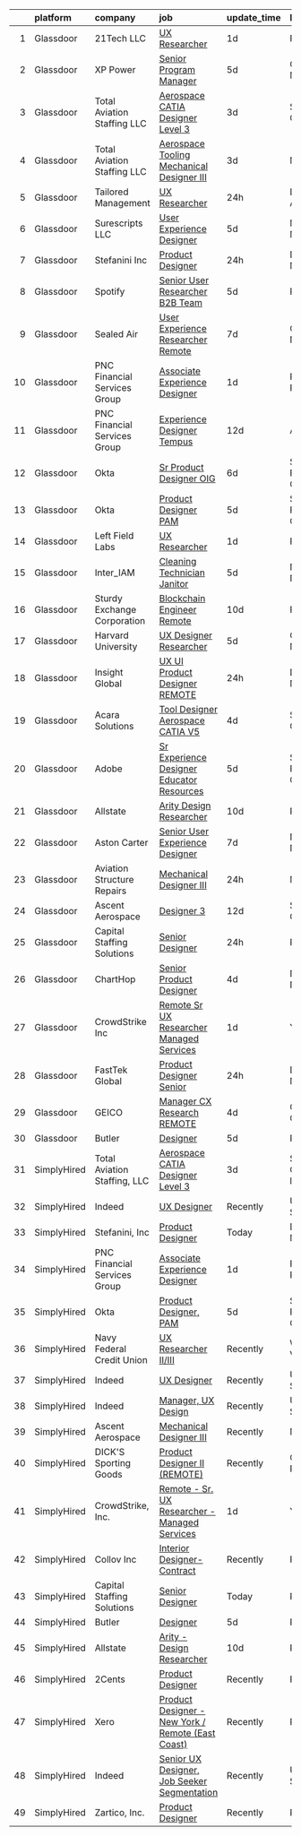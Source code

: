 

|    | platform    | company                      | job                                                                                                                                                                                                                                                                                                                                                                                                                                                                                                                                                                                                                                                                                                                                                                                                                                                                                                                                                                                                                                                                                                                                                                                                                                                                                                                                                                                                                                                                                                             | update_time   | location                   |
|---:|:------------|:-----------------------------|:----------------------------------------------------------------------------------------------------------------------------------------------------------------------------------------------------------------------------------------------------------------------------------------------------------------------------------------------------------------------------------------------------------------------------------------------------------------------------------------------------------------------------------------------------------------------------------------------------------------------------------------------------------------------------------------------------------------------------------------------------------------------------------------------------------------------------------------------------------------------------------------------------------------------------------------------------------------------------------------------------------------------------------------------------------------------------------------------------------------------------------------------------------------------------------------------------------------------------------------------------------------------------------------------------------------------------------------------------------------------------------------------------------------------------------------------------------------------------------------------------------------|:--------------|:---------------------------|
|  1 | Glassdoor   | 21Tech  LLC                  | [UX Researcher](https://www.glassdoor.com/partner/jobListing.htm?pos=125&ao=1136043&s=58&guid=0000018382ee6fd2bf7ebdbc35c178f5&src=GD_JOB_AD&t=SR&vt=w&ea=1&cs=1_65ffba26&cb=1664349008211&jobListingId=1008164336142&jrtk=3-0-1ge1ess002pe1001-1ge1ess0ejm4j800-59979e8f5cd7de85-)                                                                                                                                                                                                                                                                                                                                                                                                                                                                                                                                                                                                                                                                                                                                                                                                                                                                                                                                                                                                                                                                                                                                                                                                                             | 1d            | Remote                     |
|  2 | Glassdoor   | XP Power                     | [Senior Program Manager](https://www.glassdoor.com/partner/jobListing.htm?pos=102&ao=1110586&s=58&guid=0000018382ee6fd2bf7ebdbc35c178f5&src=GD_JOB_AD&t=SR&vt=w&ea=1&cs=1_5132fb3f&cb=1664349008210&jobListingId=1008156847058&cpc=5E31031E1AFF45A7&jrtk=3-0-1ge1ess002pe1001-1ge1ess0ejm4j800-7c5b4301addfbb7f--6NYlbfkN0BhWrVg3PPxqpqj21oRyaAemk1_5eWRUTGDh_VEViUWBrP55lwN4QSdPQvK29T9u_ThGL8kObGm_TMLpACpQ7DLEsFUhw1-1g1fnSlpgq23kp7fS_C96gZeKATUm8pSQeDuCNc9nRuc1ZuGNBPoO_v7OUK6okwD9yJKKWvrHY4EWvL1ekO7D4Y8S1ZDUvPbKPHszJscciRuoi1XrvbQLbCgbmfh4IbaTDzvuSoCu5jEcW-sNUg71eJXUoCp05U9FmkAPklKrNmQWnQJejnPgtyOYQAicILDyz134Rwk8Q2stvoRggTVZUCKqGgQ99kYmIBlgEUDsGyg0Hy54DMypBw2xBzSRQhqMTbezQgPQ_Ncertg47E_UM3b7Jdbc00k2JLwvnGr3UkbNl1_a1NvkOrEnB9_4QzAP17RGsEx-oIMog7vaxOihk-fdGKZNmxlWgbM4azbkyrG2xgDpJcdah7t74WVHqTkJbThD9zws7Bmns0juUMkx_lBu75tFSY5oErxQ8Ag_teh8A%3D%3D)                                                                                                                                                                                                                                                                                                                                                                                                                                                                                                                                                                                                                                   | 5d            | Gloucester, MA             |
|  3 | Glassdoor   | Total Aviation Staffing  LLC | [Aerospace CATIA Designer Level 3](https://www.glassdoor.com/partner/jobListing.htm?pos=118&ao=1136043&s=58&guid=0000018382ee6fd2bf7ebdbc35c178f5&src=GD_JOB_AD&t=SR&vt=w&ea=1&cs=1_788d6d75&cb=1664349008211&jobListingId=1008159570567&jrtk=3-0-1ge1ess002pe1001-1ge1ess0ejm4j800-7770b6724b76d305-)                                                                                                                                                                                                                                                                                                                                                                                                                                                                                                                                                                                                                                                                                                                                                                                                                                                                                                                                                                                                                                                                                                                                                                                                          | 3d            | San Diego, CA              |
|  4 | Glassdoor   | Total Aviation Staffing  LLC | [Aerospace Tooling Mechanical Designer III](https://www.glassdoor.com/partner/jobListing.htm?pos=116&ao=1136043&s=58&guid=0000018382ee6fd2bf7ebdbc35c178f5&src=GD_JOB_AD&t=SR&vt=w&ea=1&cs=1_0613a0ab&cb=1664349008211&jobListingId=1008159904795&jrtk=3-0-1ge1ess002pe1001-1ge1ess0ejm4j800-bec52ccd51094614-)                                                                                                                                                                                                                                                                                                                                                                                                                                                                                                                                                                                                                                                                                                                                                                                                                                                                                                                                                                                                                                                                                                                                                                                                 | 3d            | Macomb, MI                 |
|  5 | Glassdoor   | Tailored Management          | [UX Researcher](https://www.glassdoor.com/partner/jobListing.htm?pos=103&ao=1110586&s=58&guid=0000018382ee6fd2bf7ebdbc35c178f5&src=GD_JOB_AD&t=SR&vt=w&ea=1&cs=1_6d58520a&cb=1664349008210&jobListingId=1008165611561&cpc=FB7E4A1762AE5BEC&jrtk=3-0-1ge1ess002pe1001-1ge1ess0ejm4j800-ebbf7cb785340ff0--6NYlbfkN0DI_pqscLjs9LkB0jlO39g2s8RE9SCHTdataN4HV1TulJDP_FJlrdaEAmOIelCggjJ9JIMQViELbqFJysVw2bYJCuEXtMEw6dMQNNOQVyIp8OYul8IhpVKs9vFrjK1VP4TL0x0AyVE4LxRPr54mdEIZH9L1_Wf2l64sqeb7hyoc3G_4s_skSr2DE3ak-MpMhgwHwCB3Evq-J0s8aw5NCgbsPtAus5_tRG4n7E8hKCk_qnqvMpnP65HOPWKaIbTSQsbpNaToGWIvYsgO-m5D4YIpsMIcQklvD-L_r3pWoGofAB-E5qW_FOKYAf_9BCpcuF7Gxbsyc9YlmtU-awbadmN-1O-_6sRH5KXCqPcNg5o-OU4qfVPyF-Z5a3jYTmiSwSIZNyLMqvbXnAthciSKNO5uoOS9TYZW7E5YmwtZkVzAOejCt_zXV2lZtXTq2_uk2Bv9C3TCFDBFVrYr06aJY3gH6EaybaW8dnxY00-BGfDxn0HU6Mzc0ezNl7lXBMVv-AcNIdJOvc_uNv-5wcXucy6lFpaUb84uSQpF7xwUAbrnPg%3D%3D)                                                                                                                                                                                                                                                                                                                                                                                                                                                                                                                                                                                                            | 24h           | Los Angeles, CA            |
|  6 | Glassdoor   | Surescripts  LLC             | [User Experience Designer](https://www.glassdoor.com/partner/jobListing.htm?pos=115&ao=1136043&s=58&guid=0000018382ee6fd2bf7ebdbc35c178f5&src=GD_JOB_AD&t=SR&vt=w&cs=1_d976beee&cb=1664349008211&jobListingId=1008156967712&jrtk=3-0-1ge1ess002pe1001-1ge1ess0ejm4j800-b1402bcfb0e37ab0-)                                                                                                                                                                                                                                                                                                                                                                                                                                                                                                                                                                                                                                                                                                                                                                                                                                                                                                                                                                                                                                                                                                                                                                                                                       | 5d            | Minneapolis, MN            |
|  7 | Glassdoor   | Stefanini  Inc               | [Product Designer](https://www.glassdoor.com/partner/jobListing.htm?pos=123&ao=1136043&s=58&guid=0000018382ee6fd2bf7ebdbc35c178f5&src=GD_JOB_AD&t=SR&vt=w&ea=1&cs=1_c9a8e491&cb=1664349008211&jobListingId=1008166585383&jrtk=3-0-1ge1ess002pe1001-1ge1ess0ejm4j800-ea6be0aa00185b4c-)                                                                                                                                                                                                                                                                                                                                                                                                                                                                                                                                                                                                                                                                                                                                                                                                                                                                                                                                                                                                                                                                                                                                                                                                                          | 24h           | Dearborn, MI               |
|  8 | Glassdoor   | Spotify                      | [Senior User Researcher  B2B Team](https://www.glassdoor.com/partner/jobListing.htm?pos=128&ao=1136043&s=58&guid=0000018382ee6fd2bf7ebdbc35c178f5&src=GD_JOB_AD&t=SR&vt=w&cs=1_43490480&cb=1664349008212&jobListingId=1008156696008&jrtk=3-0-1ge1ess002pe1001-1ge1ess0ejm4j800-e4fc1c9976fb5d46-)                                                                                                                                                                                                                                                                                                                                                                                                                                                                                                                                                                                                                                                                                                                                                                                                                                                                                                                                                                                                                                                                                                                                                                                                               | 5d            | Remote                     |
|  9 | Glassdoor   | Sealed Air                   | [User Experience Researcher   Remote](https://www.glassdoor.com/partner/jobListing.htm?pos=121&ao=1136043&s=58&guid=0000018382ee6fd2bf7ebdbc35c178f5&src=GD_JOB_AD&t=SR&vt=w&cs=1_ea0444fd&cb=1664349008211&jobListingId=1008151387780&jrtk=3-0-1ge1ess002pe1001-1ge1ess0ejm4j800-aa0038c1cc6f8809-)                                                                                                                                                                                                                                                                                                                                                                                                                                                                                                                                                                                                                                                                                                                                                                                                                                                                                                                                                                                                                                                                                                                                                                                                            | 7d            | Charlotte, NC              |
| 10 | Glassdoor   | PNC Financial Services Group | [Associate Experience Designer](https://www.glassdoor.com/partner/jobListing.htm?pos=111&ao=1136043&s=58&guid=0000018382ee6fd2bf7ebdbc35c178f5&src=GD_JOB_AD&t=SR&vt=w&cs=1_d0abbcab&cb=1664349008211&jobListingId=1008162701776&jrtk=3-0-1ge1ess002pe1001-1ge1ess0ejm4j800-186c101ea49d5d5e-)                                                                                                                                                                                                                                                                                                                                                                                                                                                                                                                                                                                                                                                                                                                                                                                                                                                                                                                                                                                                                                                                                                                                                                                                                  | 1d            | Pittsburgh, PA             |
| 11 | Glassdoor   | PNC Financial Services Group | [Experience Designer  Tempus ](https://www.glassdoor.com/partner/jobListing.htm?pos=129&ao=1136043&s=58&guid=0000018382ee6fd2bf7ebdbc35c178f5&src=GD_JOB_AD&t=SR&vt=w&cs=1_0b9cb634&cb=1664349008212&jobListingId=1008142254858&jrtk=3-0-1ge1ess002pe1001-1ge1ess0ejm4j800-ddff4aa5b0ab4429-)                                                                                                                                                                                                                                                                                                                                                                                                                                                                                                                                                                                                                                                                                                                                                                                                                                                                                                                                                                                                                                                                                                                                                                                                                   | 12d           | Auburn, IN                 |
| 12 | Glassdoor   | Okta                         | [Sr  Product Designer  OIG](https://www.glassdoor.com/partner/jobListing.htm?pos=119&ao=1136043&s=58&guid=0000018382ee6fd2bf7ebdbc35c178f5&src=GD_JOB_AD&t=SR&vt=w&ea=1&cs=1_9bc1f14a&cb=1664349008211&jobListingId=1008154242303&jrtk=3-0-1ge1ess002pe1001-1ge1ess0ejm4j800-62eebc684e63658d-)                                                                                                                                                                                                                                                                                                                                                                                                                                                                                                                                                                                                                                                                                                                                                                                                                                                                                                                                                                                                                                                                                                                                                                                                                 | 6d            | San Francisco, CA          |
| 13 | Glassdoor   | Okta                         | [Product Designer  PAM](https://www.glassdoor.com/partner/jobListing.htm?pos=112&ao=1136043&s=58&guid=0000018382ee6fd2bf7ebdbc35c178f5&src=GD_JOB_AD&t=SR&vt=w&ea=1&cs=1_249a7e32&cb=1664349008211&jobListingId=1008157228627&jrtk=3-0-1ge1ess002pe1001-1ge1ess0ejm4j800-fa7d0bb49f7e379e-)                                                                                                                                                                                                                                                                                                                                                                                                                                                                                                                                                                                                                                                                                                                                                                                                                                                                                                                                                                                                                                                                                                                                                                                                                     | 5d            | San Francisco, CA          |
| 14 | Glassdoor   | Left Field Labs              | [UX Researcher](https://www.glassdoor.com/partner/jobListing.htm?pos=113&ao=1136043&s=58&guid=0000018382ee6fd2bf7ebdbc35c178f5&src=GD_JOB_AD&t=SR&vt=w&ea=1&cs=1_894e7dc2&cb=1664349008211&jobListingId=1008164317637&jrtk=3-0-1ge1ess002pe1001-1ge1ess0ejm4j800-34d8dd3e3226e9ca-)                                                                                                                                                                                                                                                                                                                                                                                                                                                                                                                                                                                                                                                                                                                                                                                                                                                                                                                                                                                                                                                                                                                                                                                                                             | 1d            | Remote                     |
| 15 | Glassdoor   | Inter_IAM                    | [Cleaning Technician   Janitor](https://www.glassdoor.com/partner/jobListing.htm?pos=122&ao=1136043&s=58&guid=0000018382ee6fd2bf7ebdbc35c178f5&src=GD_JOB_AD&t=SR&vt=w&ea=1&cs=1_0cd90fdb&cb=1664349008211&jobListingId=1008156950790&jrtk=3-0-1ge1ess002pe1001-1ge1ess0ejm4j800-56ff69230273e933-)                                                                                                                                                                                                                                                                                                                                                                                                                                                                                                                                                                                                                                                                                                                                                                                                                                                                                                                                                                                                                                                                                                                                                                                                             | 5d            | New York, NY               |
| 16 | Glassdoor   | Sturdy Exchange Corporation  | [Blockchain Engineer  Remote ](https://www.glassdoor.com/partner/jobListing.htm?pos=120&ao=1136043&s=58&guid=0000018382ee6fd2bf7ebdbc35c178f5&src=GD_JOB_AD&t=SR&vt=w&ea=1&cs=1_7f605ce6&cb=1664349008211&jobListingId=1008146555398&jrtk=3-0-1ge1ess002pe1001-1ge1ess0ejm4j800-fef74d675c3b63f7-)                                                                                                                                                                                                                                                                                                                                                                                                                                                                                                                                                                                                                                                                                                                                                                                                                                                                                                                                                                                                                                                                                                                                                                                                              | 10d           | Remote                     |
| 17 | Glassdoor   | Harvard University           | [UX Designer Researcher](https://www.glassdoor.com/partner/jobListing.htm?pos=117&ao=1136043&s=58&guid=0000018382ee6fd2bf7ebdbc35c178f5&src=GD_JOB_AD&t=SR&vt=w&cs=1_eb1ca6c7&cb=1664349008211&jobListingId=1008157222427&jrtk=3-0-1ge1ess002pe1001-1ge1ess0ejm4j800-13f36afb6068a51e-)                                                                                                                                                                                                                                                                                                                                                                                                                                                                                                                                                                                                                                                                                                                                                                                                                                                                                                                                                                                                                                                                                                                                                                                                                         | 5d            | Cambridge, MA              |
| 18 | Glassdoor   | Insight Global               | [UX UI Product Designer   REMOTE](https://www.glassdoor.com/partner/jobListing.htm?pos=106&ao=1110586&s=58&guid=0000018382ee6fd2bf7ebdbc35c178f5&src=GD_JOB_AD&t=SR&vt=w&cs=1_cfe568c1&cb=1664349008210&jobListingId=1008165664128&cpc=334ABAF5D42DC775&jrtk=3-0-1ge1ess002pe1001-1ge1ess0ejm4j800-c26952b4f77ef5e3--6NYlbfkN0BKkHZu3wF05EeDimN_p6sYpKCMArvwa95YdH7UpkaBCqc7l59ErwqcmBgkDtjqpj7QisZbV0QWnvHwB98810r4NVvD3BSDuIguNkxa3YdcTvC9q_BbU-fmp8SBOZeY-Ved6TUYh-1XKbMv-WQuLF6YNvlVzER_7u3dMVQhySswSL3m_M1MHerbOi_veP-bb8KCM5CCVHx7btYoUENUQjbYSBAnlugp5CVVDO1KjMNl4QIZ3YvkvnLPGgbGMQRX14c42LMwRBPABOrV5PW7WoRGFelBiV-J2ixMgEmycuOQIDFMHf6VTikUPm_4nygwQmkJDeKoGle1sblkEqGgsi58NkOkU6VcSjYYzboN7hIS6mfb0gDNyS7NOTwLIcv_4FoWfiPPpk1gzEi5Cqx6hbuKD7bTh4w49hkZuE_VK7ja1cgvFn_VjhHQwz-eOKkqdzhqsLg6redUKVeVixI2DfH1wpALIB5WcngQhjgHUgtCJPS5fPTUkYWRFSpu5SZCNlE%3D)                                                                                                                                                                                                                                                                                                                                                                                                                                                                                                                                                                                                                                             | 24h           | Dearborn, MI               |
| 19 | Glassdoor   | Acara Solutions              | [Tool Designer  Aerospace CATIA V5 ](https://www.glassdoor.com/partner/jobListing.htm?pos=108&ao=1110586&s=58&guid=0000018382ee6fd2bf7ebdbc35c178f5&src=GD_JOB_AD&t=SR&vt=w&ea=1&cs=1_e39ff864&cb=1664349008211&jobListingId=1008159293541&cpc=8795CF9063CD573D&jrtk=3-0-1ge1ess002pe1001-1ge1ess0ejm4j800-16af9e7654d1bb50--6NYlbfkN0BQuJXpfawXtfhwzLerQhC04iCxGrelUvn_xttDeop7CMmG32gURwRxhPm_v2B23n7jXcqdpVA-_wOPKoWiiLHsW0JGCHCwD4cu7QV6FBN5wAsJNKIuJWsAtijBf4adowfv69Squa-jVa51v8rX4Y7DxsQMppALAC81WAF-n6Lg1t1TSNLvYD5Ap7aN6znmrh3sTV-LvUVp3TjVAfCx7RmW2yrvgp8KpQt5MtU6fRsO3NwqEYMdb5ty53w8FV7R5Jx7vwUCfRUC5T-rM-GpQ649i0fevmMNJk1rHdx8XBopsIWoflFJqlN94vaQG3m8zjh5rRHf4hzBLUFpVHJo-uxJG5WQWMl34ualwTrxjoLYgd3_jWTbTkp1W2RDyD2_fJPQoq24N2UleFN5agvwxgYGL9c6uvN819J-T1SUQBYlX-mMTSnzgWq1enYVO1n9JR7gsjGX88lULnHUafaJQYgq0ScgD0vVPvbPLCqmuS1CIu10UvpqvqjHcAJ2u6Z7P_L7RRGWbGtF7a4oJb6_Vum_JorGBWw_3ScMfUs7ybWBGmzZRhV9IbANZjjPb0udqTO8rPaUcMmbon9M8rhyiRgWwdyrsYZ3bKY8NYn1te_5A7fiH2MxhK8L_rHXBgyhABVXL3jeV8ZPA8iq-m7HrkRCckIltDE414bVOEnu9dbMAKVmem0heq-cBeHcy06HZgLF4uvEL1RcpB5y5IQE5x9W8ESYlXk6l4Y%3D)                                                                                                                                                                                                                                                                                                                                                                                                     | 4d            | Santa Ana, CA              |
| 20 | Glassdoor   | Adobe                        | [Sr Experience Designer  Educator Resources](https://www.glassdoor.com/partner/jobListing.htm?pos=130&ao=1136043&s=58&guid=0000018382ee6fd2bf7ebdbc35c178f5&src=GD_JOB_AD&t=SR&vt=w&cs=1_6b93e629&cb=1664349008212&jobListingId=1008155725844&jrtk=3-0-1ge1ess002pe1001-1ge1ess0ejm4j800-02b01fd7e9d801e6-)                                                                                                                                                                                                                                                                                                                                                                                                                                                                                                                                                                                                                                                                                                                                                                                                                                                                                                                                                                                                                                                                                                                                                                                                     | 5d            | San Francisco, CA          |
| 21 | Glassdoor   | Allstate                     | [Arity   Design Researcher](https://www.glassdoor.com/partner/jobListing.htm?pos=101&ao=1110586&s=58&guid=0000018382ee6fd2bf7ebdbc35c178f5&src=GD_JOB_AD&t=SR&vt=w&cs=1_a4790fe0&cb=1664349008209&jobListingId=1008146367908&cpc=3BA4CE39D5B5DEF5&jrtk=3-0-1ge1ess002pe1001-1ge1ess0ejm4j800-2a9d07b4c94ca1a2--6NYlbfkN0BLH0BMQoDn-yw6Urt952hBm1JLFZ7WpBxND2cMIOjOqdmupiC_ZwOjCSzUpM3cDMan-XWx-WYIgFW0eKYFFNcZZa4e2BvAYYyViwDNAEYnoLYakGHlHkr1vztp50za5AEgtwAu40VL7MNPrW6TETvCPm8tbtjfkGnj0aRI0eFJ8Kll7Eehs7NElne9d9t9SXHF6b-MZgUd1mQ1rLzhbicojZKeY3p4dPYML3qWChmUn3lka1CQqZC8s4AXhzAk2LKYpZdVVf41hbrxh6ANKEavbgVVHFG2kDWRay7gh-7alqOEtMinK-HGezdtnuVE0M5oeICjSCDa7INeA-xhXIGyicGYCTG7DKBOzGPm-Emzg5rDgiLH5IGIvySaQTSON-KOx1tzzhN4eaaoWh0gDmf0L0wJUxiTCkBwWoxPaVGgbJweqUeo_oix_J6DL075suMtuAAVN3DwGtnnJ8jCQmhEOW6TzclZI8F7nUWF8Zmci7eBM7TZOKSk61_D0pvQ7KuTYkHZbNRe9W541R27QoSqywMTKYZtl6Hn4vYTTNSwgsVrIi86bOjxvWzOVwoyVuDTaLWkTlIfzIuEjoNrvzLUENwwvaot9jLMANlWJrgLtHRscM4tKRl0_gO2iR6FYHORiuPAppCetqICE2imIKJHljEV6qkUBAuW21jIaI76er_sQcvSBSBRmEzJFx3LmBLy4kXw56-caNS_uYnrI404NTAhGEuVCJmgM2_4ybZtOnze8M8XFKtsrOwnk1M1kIWZ5xu_Ywekt6T1u-GsBMk_whCU-Ouook_n6NT2Y17L5LShoXiCgDabHfynYdbETBI9FwyTraiY40UsjWNvz3tvPDNBeDUpGofVqeiyCJ31Z67cfrpbRC218AM90aOaPQV5WE03GfCWpY9kJjtsf_0Ka9AQxv9ggiD5aWqhqMlr5AB4cTLFuJ1D8lWo_BVFX2kCCN4OklZO7X6FxduLqXAuOgYxNO65fFPSHm0L31aaWyGCu2I4VE2P9jQ0KLCSqlE4YmAOMR-UT6ikQhQdGea8xzJc1QoZlvRiXL2Axtz6aGq4sRm9ENbrMdjcBKapeVoSRVAC3eerqDXHONF5bxhzyAiM96Js9cImKgxLxQ9-vqMQmaTK7t8Z) | 10d           | Remote                     |
| 22 | Glassdoor   | Aston Carter                 | [Senior User Experience Designer](https://www.glassdoor.com/partner/jobListing.htm?pos=109&ao=1110586&s=58&guid=0000018382ee6fd2bf7ebdbc35c178f5&src=GD_JOB_AD&t=SR&vt=w&ea=1&cs=1_108cc0e4&cb=1664349008211&jobListingId=1008150350220&cpc=2CAED5C921A5F994&jrtk=3-0-1ge1ess002pe1001-1ge1ess0ejm4j800-0e64702f4e67bd78--6NYlbfkN0ChYVx_I3yfZ_JDY3EFoivtqvi_stwnZ_kRt8Dowt_l_d1ydueao4NEv8X4QANiVn-CQmKBMAQRlOkQP4dcLTW6SSqCnRXtYi0ssr3jJJnAEjpD6v8Wk2heVYWvCXQjeaXh-4XTeIIwxJGCyEAlkpdDZtkyWC62u0W-t1mZq-kdrV7YaYQVgzz6VDGYTjfJLYr1ePv_B10YL_3rnTN4tQG4W3b42Xh3nsNM9-85gL9ycJ2UK-3xgqrjDlFTGfqCqvKsQbD9GoHyiA4QFH--DwaVmUcMnoIHBQhsDX3fTmbworUlzsVDstFpIlcU98-R0dO9BHlIXrHaiHT22KPOompiRGqtLYC6lxraJ-fxKJ32sq8pg1DbKB2YGO9ZZyWYE1c4nmtbXJk_DT2-pywUaQHzFLTgnSQCbj-6bvF50NX2avFmM5b_BzbkoCDXSYu0siIB36Xp2HoIb9LeQ8uYQFiuPGyAkym_hBY4DXIDqqGMQZX-JxPTuKjVF5lNQewFg32aP21T6wynoiyXyt7c03gOf4k27QCUBF-bAXBfkfWYqRreELFl6bD_qGXzr0CysMtofEB6-bN04brltKOzCOKKysRChMpLQkY573Iey_oeRygNJKPH-YrHUcX5HiZ2q1ugXQ6Do6btjRIZ47pn4Kku-KLWGoMGpA5D5sD-qqn_Irb_mqG2NTCmc48dPx3O7MaLI-5hHwB__RnKpkT_FHbEuq4wXwPDDOkYsFu80evmeS2Vy7xvFqlgBQxx5MBUZfESWiiIdK8Xb38YkhYm0vJQcE87_cSS-sOh4A6i_lz_mbB60c1lVa1fv8oQMGzOIq2Vrb6PCg8jQ3BuehUPDuzMe6K9H9rvJkQDi-T2pkj8sFhWpRvADXxUQLWEnxNcfvJ-bLcJaNEXeF-nIP6oEIF1W8I63-uiXOcXMigGdNEv2RZCymJFcTaXjYPAKKGL-an6Ej46xKp1mz7ptFFbwdbY)                                                                                                                                                      | 7d            | New York, NY               |
| 23 | Glassdoor   | Aviation Structure Repairs   | [Mechanical Designer III](https://www.glassdoor.com/partner/jobListing.htm?pos=114&ao=1136043&s=58&guid=0000018382ee6fd2bf7ebdbc35c178f5&src=GD_JOB_AD&t=SR&vt=w&ea=1&cs=1_7e34aed1&cb=1664349008211&jobListingId=1008164921189&jrtk=3-0-1ge1ess002pe1001-1ge1ess0ejm4j800-d36c552673354af8-)                                                                                                                                                                                                                                                                                                                                                                                                                                                                                                                                                                                                                                                                                                                                                                                                                                                                                                                                                                                                                                                                                                                                                                                                                   | 24h           | Macomb, MI                 |
| 24 | Glassdoor   | Ascent Aerospace             | [Designer 3](https://www.glassdoor.com/partner/jobListing.htm?pos=124&ao=1136043&s=58&guid=0000018382ee6fd2bf7ebdbc35c178f5&src=GD_JOB_AD&t=SR&vt=w&cs=1_5aedf91a&cb=1664349008211&jobListingId=1008143353074&jrtk=3-0-1ge1ess002pe1001-1ge1ess0ejm4j800-4065a33b84859405-)                                                                                                                                                                                                                                                                                                                                                                                                                                                                                                                                                                                                                                                                                                                                                                                                                                                                                                                                                                                                                                                                                                                                                                                                                                     | 12d           | Santa Ana, CA              |
| 25 | Glassdoor   | Capital Staffing Solutions   | [Senior Designer](https://www.glassdoor.com/partner/jobListing.htm?pos=104&ao=1110586&s=58&guid=0000018382ee6fd2bf7ebdbc35c178f5&src=GD_JOB_AD&t=SR&vt=w&ea=1&cs=1_b50fd425&cb=1664349008210&jobListingId=1008165336165&cpc=F41FEAB56D215062&jrtk=3-0-1ge1ess002pe1001-1ge1ess0ejm4j800-f4a6f09ac505da0a--6NYlbfkN0AHXq2vAVwR3IH7wgnTMdWCa3HguypIXx0DFudX-u0zu6XSU0N9gDGCMsnO9yvyAfPjPzTxo7Ri3OnPFwiGoZnrLVWCuY0o2A0Gc0iMk_WILUlWTjaW3N9j1OYwsEb17kSDyT1AbJ7j0dAsHQk9cMZ0x40SbpfMm54Y8LAu6yLVS2n6fndUokd-03I03LPKHLAdOidpuIxE7vsRzngTTH-Rb8LlX02c2pyS_DxWvemyVrfqV6mrSQWL93PKC0H3CPCOTs_4fWGdOwrq-61oxI1eqpLMRxjCojAhCswOL1tS_MEmSFMWwY57FqNXS7KXIz61QLV7akATEgxn5YJQS4LXhOpk2-6r6yeSXjXOwaeOHAZ8PvlQywIeVyFyoeIdNawBD-KLMoioABugPpg_pjBJLsj6x3a6B-sjY9w8ZujU7f6IIuPOHJD9sD0t0YkSzqv3LMb5Yf_s5AYKowZyJzIZSVbm_7vVGd_8LkXt6qCfbV6ut_Dv1pyPLfoFVrYyJhQAtXclnrBBqBesu1A1FvDX)                                                                                                                                                                                                                                                                                                                                                                                                                                                                                                                                                                                                                                      | 24h           | Remote                     |
| 26 | Glassdoor   | ChartHop                     | [Senior Product Designer](https://www.glassdoor.com/partner/jobListing.htm?pos=126&ao=1136043&s=58&guid=0000018382ee6fd2bf7ebdbc35c178f5&src=GD_JOB_AD&t=SR&vt=w&ea=1&cs=1_5527211b&cb=1664349008212&jobListingId=1008158882331&jrtk=3-0-1ge1ess002pe1001-1ge1ess0ejm4j800-a6a5c4103f31791f-)                                                                                                                                                                                                                                                                                                                                                                                                                                                                                                                                                                                                                                                                                                                                                                                                                                                                                                                                                                                                                                                                                                                                                                                                                   | 4d            | New York, NY               |
| 27 | Glassdoor   | CrowdStrike  Inc             | [Remote   Sr  UX Researcher   Managed Services](https://www.glassdoor.com/partner/jobListing.htm?pos=107&ao=1110586&s=58&guid=0000018382ee6fd2bf7ebdbc35c178f5&src=GD_JOB_AD&t=SR&vt=w&cs=1_fd8256b2&cb=1664349008210&jobListingId=1008164310780&cpc=8795CF9063CD573D&jrtk=3-0-1ge1ess002pe1001-1ge1ess0ejm4j800-901287666bc25470--6NYlbfkN0Cu2CVlb3GO4Nf7aS8SXsFwjpUbSKkwsJRaJhRnAEdqUzaQ-HdrsQ87rEX2_tTfpFEw4Ymw3XNc6Fgs-cD25mT-yYTwfmpOvSY8-9ayyk6XmTn1MM8FcQeh2v_zARce-jSGyWXTtiC2xwDSGhcFb1J65r8z7r4MHGqPuXo5h44b_4efiBojbqh4dMNPlXCGSxhXT_-dZAYIkcpYE0c1sUKNxtaxBZ0vyNrSqeCHfLcOGnFeHmY0TSj3mIANspAyMBgXj13DBPj-mBc1Fvsbh6Zkfp4U4t1yubo96yfD60NVbbYgDhoBwRpyq5s3C6-xjCUiHWgloaDwBKG7-C9ZOEXfVnTx8JjxxeoiapQSNo-3-vbXzA2XM0Hsrp2MeKkUa8IkvUn9TIMFGtJPWpRFq2Ru0k2zvCAlLcUARWxUFr6W1i9HyTxQaXXU8sBKYCsL96svW_JPfYAYbdIped-YLwGBKIVpWgvQ-LEktDJ-655FtWnAWoTQCzAAhADF1XMO9vt1ITSIW9qbU55IttrdaGPKUeIBCUFNctOl7j6jkHUPnzLVqxpZBeOnqkNu38F9E7nwp7UyR-DhxnfnKUVpiarzLIJl45MmeCTmZeJhvLu6e6-vp-9RmaTpUSc1bOJRByCPxVT8YpDdSjpCv-Am6spCJCumtFtQuNxbhvTnPI4Ssh9ycaVaeFq580Reh-IH-O5bV3TiTiq7_ZIf7YHIcrsr0fWsRU7U9JWpwtkIyGOoGM3-QnSsWw5X)                                                                                                                                                                                                                                                                                                                                                                             | 1d            | York, NY                   |
| 28 | Glassdoor   | FastTek Global               | [Product Designer Senior](https://www.glassdoor.com/partner/jobListing.htm?pos=105&ao=1110586&s=58&guid=0000018382ee6fd2bf7ebdbc35c178f5&src=GD_JOB_AD&t=SR&vt=w&ea=1&cs=1_e7790c9b&cb=1664349008210&jobListingId=1008165625763&cpc=5EFBB0462F9C6B7A&jrtk=3-0-1ge1ess002pe1001-1ge1ess0ejm4j800-d646bd05876d397f--6NYlbfkN0Az9dGzmoqKccvpcm3t3G7jEvFeta23pvltH6fcBy3LrPVjE2rxg7kPFDqNQ1VyFFzEzyS7EGiaVStDVuO_qr6W14kxKz_OlziVjTBMpW19-yfGrpTUS0U_UPIVfXk9wx06I_8deMrQRBta6dM2iU4daDcewjhy0p9DH5p8Fp79UnXfjQnZovz_eCImmSeqYCvMHJt7ivV4HjDdUJYGrSctcdqRmEC5cgrvZHj5sEYiak6O0yG7cheGUbqm2KgqhG95RGRLbPb6OUPr5eXdpnF71yOpl4zURUxcY60SrPKj0TC6XFvEu5g-F6bVz3jZ3FA-lpNLfXT7hPvrfi52BSpNVCp2hO4AZ5AVwXQggziDMvcnDp89Dcww_by16ntwM5ASntrqsM1m5K7wvpkWxBwj3KcVdEX_JidLy3vTvuIBlEga8xWZ_E_3IeREZeGM_sH3H5acFz7DEbwS3hAQQ_xnB2NYFfDcCEIsqHbFFAbBQ6D2CYyRRpYaBzeWaVcfSdVCE_5m2CkYuMT1pN6cJ4_MahQ50Go4Ycw%3D)                                                                                                                                                                                                                                                                                                                                                                                                                                                                                                                                                                                                                | 24h           | Dearborn, MI               |
| 29 | Glassdoor   | GEICO                        | [Manager  CX Research  REMOTE ](https://www.glassdoor.com/partner/jobListing.htm?pos=127&ao=1136043&s=58&guid=0000018382ee6fd2bf7ebdbc35c178f5&src=GD_JOB_AD&t=SR&vt=w&cs=1_d311bf15&cb=1664349008212&jobListingId=1008158929643&jrtk=3-0-1ge1ess002pe1001-1ge1ess0ejm4j800-3cfe38686a979736-)                                                                                                                                                                                                                                                                                                                                                                                                                                                                                                                                                                                                                                                                                                                                                                                                                                                                                                                                                                                                                                                                                                                                                                                                                  | 4d            | Chevy Chase, MD            |
| 30 | Glassdoor   | Butler                       | [Designer](https://www.glassdoor.com/partner/jobListing.htm?pos=110&ao=1136043&s=58&guid=0000018382ee6fd2bf7ebdbc35c178f5&src=GD_JOB_AD&t=SR&vt=w&cs=1_38c3138c&cb=1664349008211&jobListingId=1008157560607&jrtk=3-0-1ge1ess002pe1001-1ge1ess0ejm4j800-204cf5420eb316d4-)                                                                                                                                                                                                                                                                                                                                                                                                                                                                                                                                                                                                                                                                                                                                                                                                                                                                                                                                                                                                                                                                                                                                                                                                                                       | 5d            | Remote                     |
| 31 | SimplyHired | Total Aviation Staffing, LLC | [Aerospace CATIA Designer Level 3](https://www.simplyhired.com/job/E2JM3EhZcaU7_xzWueaxEfbjpckuAtJ53RAeLk2PU7YQkKER9hskWg?q=generative+designer)                                                                                                                                                                                                                                                                                                                                                                                                                                                                                                                                                                                                                                                                                                                                                                                                                                                                                                                                                                                                                                                                                                                                                                                                                                                                                                                                                                | 3d            | San Diego, CA +7 locations |
| 32 | SimplyHired | Indeed                       | [UX Designer](https://www.simplyhired.com/job/URziMhrNTaKa1PLKfIfrhF-GuRmaj4gn2FhVHZfhBU3tWsV0R0J4dw?q=generative+designer)                                                                                                                                                                                                                                                                                                                                                                                                                                                                                                                                                                                                                                                                                                                                                                                                                                                                                                                                                                                                                                                                                                                                                                                                                                                                                                                                                                                     | Recently      | United States              |
| 33 | SimplyHired | Stefanini, Inc               | [Product Designer](https://www.simplyhired.com/job/0X-I4WRDO8Vu-JWXzLixdyqhPoDVBktyFs_27S-JGFZDCPtWk3CiIw?q=generative+designer)                                                                                                                                                                                                                                                                                                                                                                                                                                                                                                                                                                                                                                                                                                                                                                                                                                                                                                                                                                                                                                                                                                                                                                                                                                                                                                                                                                                | Today         | Dearborn, MI               |
| 34 | SimplyHired | PNC Financial Services Group | [Associate Experience Designer](https://www.simplyhired.com/job/8hDrpjlz-AQRXZ67JU1-oWl9g3jScRCaro3gP30TKath--0wRqXXSw?q=generative+designer)                                                                                                                                                                                                                                                                                                                                                                                                                                                                                                                                                                                                                                                                                                                                                                                                                                                                                                                                                                                                                                                                                                                                                                                                                                                                                                                                                                   | 1d            | Pittsburgh, PA             |
| 35 | SimplyHired | Okta                         | [Product Designer, PAM](https://www.simplyhired.com/job/Xz2JOYe_NHv86JW_xAMXGeZ60a5BFdVSuT_IK2J8YvVTcrobMqBKYA?q=generative+designer)                                                                                                                                                                                                                                                                                                                                                                                                                                                                                                                                                                                                                                                                                                                                                                                                                                                                                                                                                                                                                                                                                                                                                                                                                                                                                                                                                                           | 5d            | San Francisco, CA          |
| 36 | SimplyHired | Navy Federal Credit Union    | [UX Researcher II/III](https://www.simplyhired.com/job/5I920fghN-iYj29pGnN1GsK4aZxnhYEyX37VSk-T4yZ0SW41QhWOhw?q=generative+designer)                                                                                                                                                                                                                                                                                                                                                                                                                                                                                                                                                                                                                                                                                                                                                                                                                                                                                                                                                                                                                                                                                                                                                                                                                                                                                                                                                                            | Recently      | Winchester, VA             |
| 37 | SimplyHired | Indeed                       | [UX Designer](https://www.simplyhired.com/job/URziMhrNTaKa1PLKfIfrhF-GuRmaj4gn2FhVHZfhBU3tWsV0R0J4dw?q=generative+designer)                                                                                                                                                                                                                                                                                                                                                                                                                                                                                                                                                                                                                                                                                                                                                                                                                                                                                                                                                                                                                                                                                                                                                                                                                                                                                                                                                                                     | Recently      | United States              |
| 38 | SimplyHired | Indeed                       | [Manager, UX Design](https://www.simplyhired.com/job/Bq589sK4IRMfwF5-KARscZ6LsNo2I05ZrwbHgWV1WMmQn8wB-Cg3yw?q=generative+designer)                                                                                                                                                                                                                                                                                                                                                                                                                                                                                                                                                                                                                                                                                                                                                                                                                                                                                                                                                                                                                                                                                                                                                                                                                                                                                                                                                                              | Recently      | United States              |
| 39 | SimplyHired | Ascent Aerospace             | [Mechanical Designer III](https://www.simplyhired.com/job/kUM3Gtt8HZgRlVSOrSXxUK2K8ek1Yqe2TJvgx9wbJfDOBk8HVFO3Eg?q=generative+designer)                                                                                                                                                                                                                                                                                                                                                                                                                                                                                                                                                                                                                                                                                                                                                                                                                                                                                                                                                                                                                                                                                                                                                                                                                                                                                                                                                                         | Recently      | Macomb, MI                 |
| 40 | SimplyHired | DICK'S Sporting Goods        | [Product Designer II (REMOTE)](https://www.simplyhired.com/job/2ms4UCpLA_OQcYmJ3OkIcgZJf65XxAj2OcsIqR3y_xd375DA5cnLQQ?q=generative+designer)                                                                                                                                                                                                                                                                                                                                                                                                                                                                                                                                                                                                                                                                                                                                                                                                                                                                                                                                                                                                                                                                                                                                                                                                                                                                                                                                                                    | Recently      | Coraopolis, PA             |
| 41 | SimplyHired | CrowdStrike, Inc.            | [Remote - Sr. UX Researcher - Managed Services](https://www.simplyhired.com/job/BFhq0O6LGKwj_hUhX9rHPn5OsTY5s7u7a0e2CcED5K_ffWF2xawRMQ?q=generative+designer)                                                                                                                                                                                                                                                                                                                                                                                                                                                                                                                                                                                                                                                                                                                                                                                                                                                                                                                                                                                                                                                                                                                                                                                                                                                                                                                                                   | 1d            | York, NY                   |
| 42 | SimplyHired | Collov Inc                   | [Interior Designer-Contract](https://www.simplyhired.com/job/BWulXfwm_DajYkRoVR_cHEZ0YAw0ZzUYn4k1ZR9ZbVk7SbJZhkaf0Q?q=generative+designer)                                                                                                                                                                                                                                                                                                                                                                                                                                                                                                                                                                                                                                                                                                                                                                                                                                                                                                                                                                                                                                                                                                                                                                                                                                                                                                                                                                      | Recently      | Remote                     |
| 43 | SimplyHired | Capital Staffing Solutions   | [Senior Designer](https://www.simplyhired.com/job/msfqHzOp-3HG9kWATWTAWpStddjqVzUQxFuFVl8DfNFzSqksku5skg?q=generative+designer)                                                                                                                                                                                                                                                                                                                                                                                                                                                                                                                                                                                                                                                                                                                                                                                                                                                                                                                                                                                                                                                                                                                                                                                                                                                                                                                                                                                 | Today         | Remote                     |
| 44 | SimplyHired | Butler                       | [Designer](https://www.simplyhired.com/job/34IsLSE514wy42t5gHh9-uCejA1IP7ZACqJsFuhS-pA6hWgQCIzIIg?q=generative+designer)                                                                                                                                                                                                                                                                                                                                                                                                                                                                                                                                                                                                                                                                                                                                                                                                                                                                                                                                                                                                                                                                                                                                                                                                                                                                                                                                                                                        | 5d            | Remote                     |
| 45 | SimplyHired | Allstate                     | [Arity - Design Researcher](https://www.simplyhired.com/job/nuCwrAaPLlwLp-lBj289gVGfaczfqrV6k5QUiHtlCFSbf0M5apP--g?q=generative+designer)                                                                                                                                                                                                                                                                                                                                                                                                                                                                                                                                                                                                                                                                                                                                                                                                                                                                                                                                                                                                                                                                                                                                                                                                                                                                                                                                                                       | 10d           | Remote                     |
| 46 | SimplyHired | 2Cents                       | [Product Designer](https://www.simplyhired.com/job/hfDbNr8nE59mZFMKpfn6QfxbSTb1dwOOakE4x9PO6RQwDAuXGUzsaw?q=generative+designer)                                                                                                                                                                                                                                                                                                                                                                                                                                                                                                                                                                                                                                                                                                                                                                                                                                                                                                                                                                                                                                                                                                                                                                                                                                                                                                                                                                                | Recently      | Remote                     |
| 47 | SimplyHired | Xero                         | [Product Designer - New York / Remote (East Coast)](https://www.simplyhired.com/job/Uve7sc1FrWS-FAPF8zVeCvmJntMIsHinLThLFFqIBH0h7xea4dfymQ?q=generative+designer)                                                                                                                                                                                                                                                                                                                                                                                                                                                                                                                                                                                                                                                                                                                                                                                                                                                                                                                                                                                                                                                                                                                                                                                                                                                                                                                                               | Recently      | Remote                     |
| 48 | SimplyHired | Indeed                       | [Senior UX Designer, Job Seeker Segmentation](https://www.simplyhired.com/job/lfybSm7XYQpQy36GivebwMNDUfM8YVMEd8OjhiYdfPoepUZKB0YmcQ?q=generative+designer)                                                                                                                                                                                                                                                                                                                                                                                                                                                                                                                                                                                                                                                                                                                                                                                                                                                                                                                                                                                                                                                                                                                                                                                                                                                                                                                                                     | Recently      | United States              |
| 49 | SimplyHired | Zartico, Inc.                | [Product Designer](https://www.simplyhired.com/job/AvkylNGa_FTWwzDheU-xbU3PC5c2lQt485zSSNtwwzBQ_MAFGKFPgw?q=generative+designer)                                                                                                                                                                                                                                                                                                                                                                                                                                                                                                                                                                                                                                                                                                                                                                                                                                                                                                                                                                                                                                                                                                                                                                                                                                                                                                                                                                                | Recently      | Remote                     |